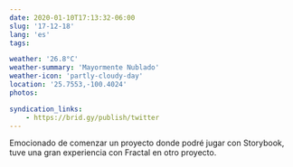```yaml
---
date: 2020-01-10T17:13:32-06:00
slug: '17-12-18'
lang: 'es'
tags:

weather: '26.8°C'
weather-summary: 'Mayormente Nublado'
weather-icon: 'partly-cloudy-day'
location: '25.7553,-100.4024'
photos:

syndication_links:
    - https://brid.gy/publish/twitter
---
```

Emocionado de comenzar un proyecto donde podré jugar con Storybook, tuve una gran experiencia con Fractal en otro proyecto. 
